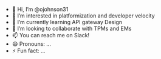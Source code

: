 - 👋 Hi, I’m @ojohnson31
- 👀 I’m interested in platformization and developer velocity
- 🌱 I’m currently learning API gateway Design
- 💞️ I’m looking to collaborate with TPMs and EMs
- 📫 You can reach me on Slack!
- 😄 Pronouns: ...
- ⚡ Fun fact: ...

<!---
ojohnson31/ojohnson31 is a ✨ special ✨ repository because its `README.md` (this file) appears on your GitHub profile.
You can click the Preview link to take a look at your changes.
--->
